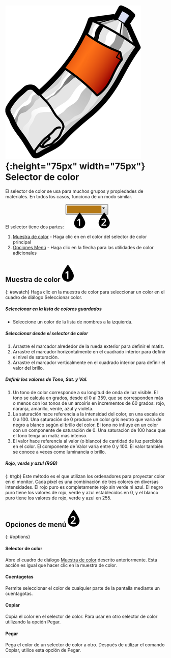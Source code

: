 ---
---

# ![images/paint.svg](images/paint.svg){:height="75px" width="75px"} Selector de color
El selector de color se usa para muchos grupos y propiedades de materiales. En todos los casos, funciona de un modo similar.


El selector tiene dos partes:
  ![images/colorswatch-002.svg](images/colorswatch-002.svg)

1. [Muestra de color](#swatch) - Haga clic en en el color del selector de color principal
1. [Opciones Menú](#opciones) - Haga clic en la flecha para las utilidades de color adicionales

## Muestra de color ![images/callout-1-vertical.svg](images/callout-1-vertical.svg)
{: #swatch}
Haga clic en la muestra de color para seleccionar un color en el cuadro de diálogo Seleccionar color.

##### Seleccionar en la lista de colores guardados
* Seleccione un color de la lista de nombres a la izquierda.

##### Seleccionar desde el selector de color
1. Arrastre el marcador alrededor de la rueda exterior para definir el matiz.
1. Arrastre el marcador horizontalmente en el cuadrado interior para definir el nivel de saturación.
1. Arrastre el marcador verticalmente en el cuadrado interior para definir el valor del brillo.

##### Definir los valores de Tono, Sat. y Val.
1. Un tono de color corresponde a su longitud de onda de luz visible.  El tono se calcula en grados, desde el 0 al 359, que se corresponden más o menos con los tonos de un arcoiris en incrementos de 60 grados: rojo, naranja, amarillo, verde, azul y violeta.
1. La saturación hace referencia a la intensidad del color, en una escala de 0 a 100. Una saturación de 0 produce un color gris neutro que varía de negro a blanco según el brillo del color. El tono no influye en un color con un componente de saturación de 0. Una saturación de 100 hace que el tono tenga un matiz más intenso.
1. El valor hace referencia al valor (o blanco) de cantidad de luz percibida en el color. El componente de Valor varía entre 0 y 100. El valor también se conoce a veces como luminancia o brillo.

##### Rojo, verde y azul (RGB)
{: #rgb}
Este método es el que utilizan los ordenadores para proyectar color en el monitor. Cada píxel es una combinación de tres colores en diversas intensidades. El rojo puro es completamente rojo sin verde ni azul. El negro puro tiene los valores de rojo, verde y azul establecidos en 0, y el blanco puro tiene los valores de rojo, verde y azul en 255.

## Opciones de menú ![images/callout-2-vertical.svg](images/callout-2-vertical.svg)
{: #options}

#### Selector de color
Abre el cuadro de diálogo [Muestra de color](swatch) descrito anteriormente. Esta acción es igual que hacer clic en la muestra de color.

#### Cuentagotas
Permite seleccionar el color de cualquier parte de la pantalla mediante un cuentagotas.

#### Copiar
Copia el color en el selector de color. Para usar en otro selector de color utilizando la opción Pegar.

#### Pegar
Pega el color de un selector de color a otro. Después de utilizar el comando Copiar, utilice esta opción de Pegar.